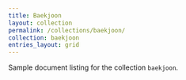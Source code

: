 ```yaml
---
title: Baekjoon
layout: collection
permalink: /collections/baekjoon/
collection: baekjoon
entries_layout: grid
---
```


Sample document listing for the collection `baekjoon`.